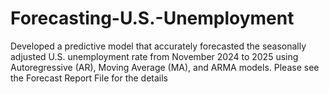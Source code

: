 # Forecasting-U.S.-Unemployment
Developed a predictive model that accurately forecasted the seasonally adjusted U.S. unemployment rate from November 2024  to 2025 using Autoregressive (AR), Moving Average (MA), and ARMA models.
Please see the Forecast Report File for the details 
